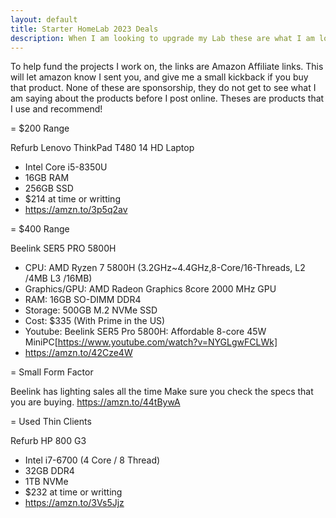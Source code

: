 ```yaml
---
layout: default
title: Starter HomeLab 2023 Deals
description: When I am looking to upgrade my Lab these are what I am looking at.
---
```


To help fund the projects I work on, the links are Amazon Affiliate links. This will let amazon know I sent you, and give me a small kickback if you buy that product. None of these are sponsorship, they do not get to see what I am saying about the products before I post online. Theses are products that I use and recommend!

= $200 Range

Refurb Lenovo ThinkPad T480 14 HD Laptop
* Intel Core i5-8350U
* 16GB RAM
* 256GB SSD
* $214 at time or writting
* https://amzn.to/3p5q2av 

= $400 Range

Beelink SER5 PRO 5800H

* CPU: AMD Ryzen 7 5800H (3.2GHz~4.4GHz,8-Core/16-Threads, L2 /4MB L3 /16MB)
* Graphics/GPU: AMD Radeon Graphics 8core 2000 MHz GPU
* RAM: 16GB SO-DIMM DDR4
* Storage: 500GB M.2 NVMe SSD
* Cost: $335 (With Prime in the US)
* Youtube: Beelink SER5 Pro 5800H: Affordable 8-core 45W MiniPC[https://www.youtube.com/watch?v=NYGLgwFCLWk]
* https://amzn.to/42Cze4W

= Small Form Factor

Beelink has lighting sales all the time
Make sure you check the specs that you are buying.
https://amzn.to/44tBywA

= Used Thin Clients

Refurb HP 800 G3 
* Intel i7-6700 (4 Core / 8 Thread)
* 32GB DDR4 
* 1TB NVMe
* $232 at time or writting
* https://amzn.to/3Vs5Jjz



